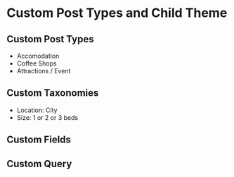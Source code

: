 # Custom Post Types and Child Theme

## Custom Post Types

* Accomodation
* Coffee Shops
* Attractions / Event

## Custom Taxonomies
* Location: City
* Size: 1 or 2 or 3 beds

## Custom Fields


## Custom Query
